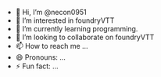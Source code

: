 - 👋 Hi, I’m @necon0951
- 👀 I’m interested in foundryVTT
- 🌱 I’m currently learning programming.
- 💞️ I’m looking to collaborate on foundryVTT
- 📫 How to reach me ...
- 😄 Pronouns: ...
- ⚡ Fun fact: ...

<!---
necon0951/necon0951 is a ✨ special ✨ repository because its `README.md` (this file) appears on your GitHub profile.
You can click the Preview link to take a look at your changes.
--->
